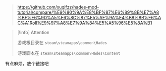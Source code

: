 
> https://github.com/xuqifzz/hades-mod-tutorial/compare/%E9%80%9A%E8%BF%87%E6%89%8B%E7%A8%BF%E6%9D%A5%E6%8C%87%E5%AE%9A%E4%B8%8B%E6%AC%A1Roll%E9%97%A8%E7%9A%84%E5%A5%96%E5%8A%B1

> [!info] Attention
> 
> 游戏根目录在 `steam\steamapps\common\Hades`
> 
> 游戏脚本在 `steam\steamapps\common\Hades\Content`

有点麻烦，放个链接吧
